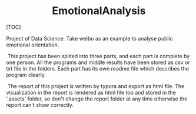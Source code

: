 <center><h1>EmotionalAnalysis</h1></center>

[TOC]

Project of Data Science. Take weibo as an example to analyse public emotional orientation.

​	This project has been splited into three parts, and each part is complete by one person. All the programs and middle results have been stored as csv or txt file in the folders. Each part has its own   readme file which describes the program clearly.

​	The report of this project is written by typora and export as html file. The visualization in the report is rendered as html file too and stored in the '\.assets' folder,  so don't change the report folder at any time otherwise the report can't show correctly. 